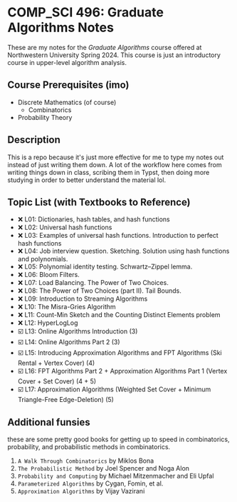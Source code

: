 # COMP_SCI 496: Graduate Algorithms Notes 
These are my notes for the _Graduate Algorithms_ course offered at Northwestern University 
Spring 2024. This course is just an introductory course in upper-level algorithm 
analysis. 

## Course Prerequisites (imo) 
- Discrete Mathematics (of course)
  - Combinatorics 
- Probability Theory 

## Description 
This is a repo because it's just more effective for me to type my notes out 
instead of just writing them down. A lot of the workflow here comes from 
writing things down in class, scribing them in Typst, then doing 
more studying in order to better understand the material lol. 

## Topic List (with Textbooks to Reference) 
- ❌ L01: Dictionaries, hash tables, and hash functions 
- ❌ L02: Universal hash functions 
- ❌ L03: Examples of universal hash functions. Introduction to perfect hash functions
- ❌ L04: Job interview question. Sketching. Solution using hash functions and polynomials. 
- ❌ L05: Polynomial identity testing. Schwartz–Zippel lemma.
- ❌ L06: Bloom Filters.
- ❌ L07: Load Balancing. The Power of Two Choices. 
- ❌ L08: The Power of Two Choices (part II). Tail Bounds. 
- ❌ L09: Introduction to Streaming Algorithms 
- ❌ L10: The Misra-Gries Algorithm
- ❌ L11: Count-Min Sketch and the Counting Distinct Elements problem 
- ❌ L12: HyperLogLog
- ☑️ L13: Online Algorithms Introduction (3) 
- ☑️ L14: Online Algorithms Part 2 (3) 
- ☑️ L15: Introducing Approximation Algorithms and FPT Algorithms (Ski Rental + Vertex Cover) (4) 
- ☑️ L16: FPT Algorithms Part 2 + Approximation Algorithms Part 1 (Vertex Cover + Set Cover) (4 + 5) 
- ☑️ L17: Approximation Algorithms (Weighted Set Cover + Minimum Triangle-Free Edge-Deletion) (5) 


## Additional funsies 
these are some pretty good books for getting up to 
speed in combinatorics, probability, and probabilistic methods 
in combinatorics. 

1. `A Walk Through Combinatorics` by Miklos Bona
2. `The Probabilistic Method` by Joel Spencer and Noga Alon 
3. `Probability and Computing` by Michael Mitzenmacher and Eli Upfal 
4. `Parameterized Algorithms` by Cygan, Fomin, et al. 
5. `Approximation Algorithms` by Vijay Vazirani 
